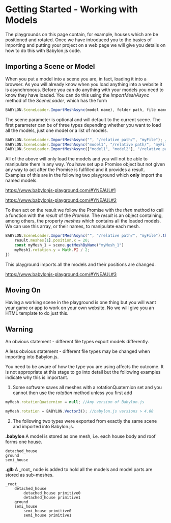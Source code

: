 # Getting Started - Working with Models

The playgrounds on this page contain, for example, houses which are be positioned and rotated. Once we have introduced you to the basics of importing and putting your project on a web page we will give you details on how to do this with Babylon.js code.

## Importing a Scene or Model
When you put a model into a scene you are, in fact, loading it into a browser. As you will already know when you load anything into a website it is asynchronous. Before you can do anything with your models you need to know they have loaded. You can do this using the *ImportMeshAsync* method of the *SceneLoader*, which has the form

```javascript
BABYLON.SceneLoader.ImportMeshAsync(model name), folder path, file name, scene);
```

The scene parameter is optional and will default to the current scene. The first parameter can be of three types depending whether you want to load all the models, just one model or a list of models.

```javascript
BABYLON.SceneLoader.ImportMeshAsync("", "/relative path/", "myFile"); //empty string all meshes
BABYLON.SceneLoader.ImportMeshAsync("model1", "/relative path/", "myFile"); //Name of model for one model
BABYLON.SceneLoader.ImportMeshAsync(["model1", "model2"], "/relative path/", "myFile"); //Array of model names
```

All of the above will only load the models and you will not be able to manipulate them in any way. You have set up a Promise object but not given any way to act after the Promise is fulfilled and it provides a result. Examples of this are in the following two playground which **only** import the named models. 

https://www.babylonjs-playground.com/#YNEAUL#1

https://www.babylonjs-playground.com/#YNEAUL#2

To then act on the result we follow the Promise with the *then* method to call a function with the *result* of the *Promise*. The *result* is an object containing, among others, the property *meshes* which contains all the loaded models. We can use this array, or their names, to manipulate each mesh.

```javascript
BABYLON.SceneLoader.ImportMeshAsync("", "/relative path/", "myFile").then((result) => {
    result.meshes[1].position.x = 20;
    const myMesh_1 = scene.getMeshByName("myMesh_1")
    myMesh1.rotation.y = Math.PI / 2;
})
```

This playground imports all the models and their positions are changed.

https://www.babylonjs-playground.com/#YNEAUL#3

## Moving On
Having a working scene in the playground is one thing but you will want your game or app to work on your own website. No we will give you an HTML template to do just this.

## Warning
An obvious statement - different file types export models differently. 

A less obvious statement - different file types may be changed when importing into Babylon.js. 

You need to be aware of how the type you are using affects the outcome. It is not appropriate at this stage to go into detail but the following examples indicate why this is important.

1. Some software saves all meshes with a rotationQuaternion set and you cannot then use the *rotation* method unless you first add

```javascript
myMesh.rotationQuaternion = null; //Any version of Babylon.js
```

```javascript
myMesh.rotation = BABYLON.Vector3(); //babylon.js versions > 4.00
```

2. The following two types were exported from exactly the same scene and imported into Babylon.js.

**.babylon**
A model is stored as one mesh, i.e. each house body and roof forms one house.
```
detached_house
ground
semi_house
```

**.glb**
A \_root\_ node is added to hold all the models and model parts are stored as sub-meshes.
```
_root_ 
    detached_house
        detached_house primitive0
        detached_house primitive1
    ground
    semi_house
        semi_house primitive0
        semi_house primitive1    
```